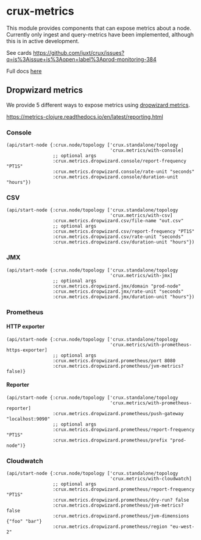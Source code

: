 # crux-metrics

This module provides components that can expose metrics about a node. Currently
only ingest and query-metrics have been implemented, although this is in active
development.

See cards https://github.com/juxt/crux/issues?q=is%3Aissue+is%3Aopen+label%3Aprod-monitoring-384

Full docs [here](https://opencrux.com/docs#config-metrics)

## Dropwizard metrics

We provide 5 different ways to expose metrics using [dropwizard metrics](https://metrics.dropwizard.io/4.1.2/).

https://metrics-clojure.readthedocs.io/en/latest/reporting.html

### Console

```
(api/start-node {:crux.node/topology ['crux.standalone/topology
                                      'crux.metrics/with-console]
                 ;; optional args
                 :crux.metrics.dropwizard.console/report-frequency "PT1S"
                 :crux.metrics.dropwizard.console/rate-unit "seconds"
                 :crux.metrics.dropwizard.console/duration-unit "hours"})
```

### CSV

```
(api/start-node {:crux.node/topology ['crux.standalone/topology
                                      'crux.metrics/with-csv]
                 :crux.metrics.dropwizard.csv/file-name "out.csv"
                 ;; optional args
                 :crux.metrics.dropwizard.csv/report-frequency "PT1S"
                 :crux.metrics.dropwizard.csv/rate-unit "seconds"
                 :crux.metrics.dropwizard.csv/duration-unit "hours"})
```

### JMX

```
(api/start-node {:crux.node/topology ['crux.standalone/topology
                                      'crux.metrics/with-jmx]
                 ;; optional args
                 :crux.metrics.dropwizard.jmx/domain "prod-node"
                 :crux.metrics.dropwizard.jmx/rate-unit "seconds"
                 :crux.metrics.dropwizard.jmx/duration-unit "hours"})
```

### Prometheus

#### HTTP exporter

```
(api/start-node {:crux.node/topology ['crux.standalone/topology
                                      'crux.metrics/with-prometheus-https-exporter]
                 ;; optional args
                 :crux.metrics.dropwizard.prometheus/port 8080
                 :crux.metrics.dropwizard.prometheus/jvm-metrics? false)}
```

#### Reporter

```
(api/start-node {:crux.node/topology ['crux.standalone/topology
                                      'crux.metrics/with-prometheus-reporter]
                 :crux.metrics.dropwizard.prometheus/push-gateway "localhost:9090"
                 ;; optional args
                 :crux.metrics.dropwizard.prometheus/report-frequency "PT1S"
                 :crux.metrics.dropwizard.prometheus/prefix "prod-node")}
```

### Cloudwatch

```
(api/start-node {:crux.node/topology ['crux.standalone/topology
                                      'crux.metrics/with-cloudwatch]
                 ;; optional args
                 :crux.metrics.dropwizard.prometheus/report-frequency "PT1S"
                 :crux.metrics.dropwizard.prometheus/dry-run? false
                 :crux.metrics.dropwizard.prometheus/jvm-metrics? false
                 :crux.metrics.dropwizard.prometheus/jvm-dimensions {"foo" "bar"}
                 :crux.metrics.dropwizard.prometheus/region "eu-west-2"
```
